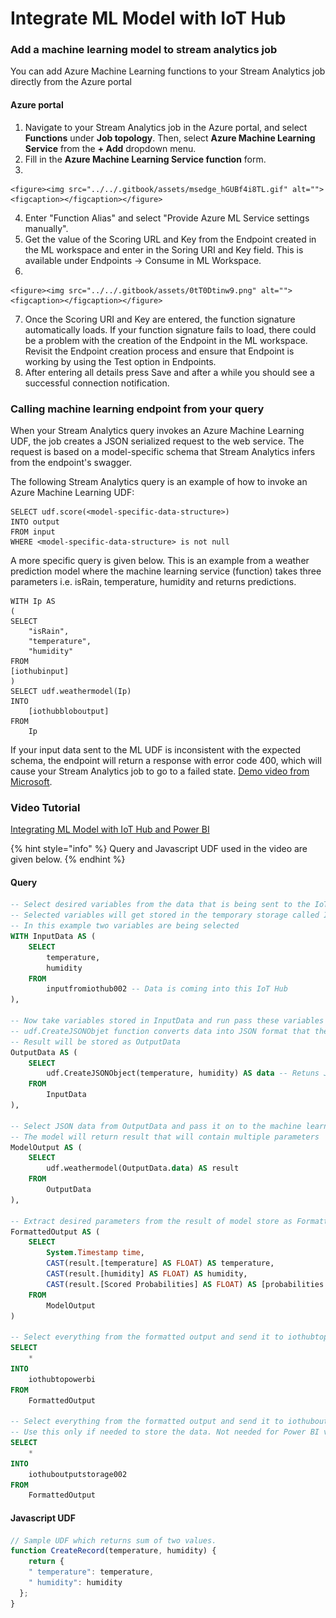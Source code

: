 # Integrate ML Model with IoT Hub

### Add a machine learning model to stream analytics job <a href="#add-a-machine-learning-model-to-your-job" id="add-a-machine-learning-model-to-your-job"></a>

You can add Azure Machine Learning functions to your Stream Analytics job directly from the Azure portal

#### Azure portal <a href="#azure-portal" id="azure-portal"></a>

1. Navigate to your Stream Analytics job in the Azure portal, and select **Functions** under **Job topology**. Then, select **Azure Machine Learning Service** from the **+ Add** dropdown menu.
2. Fill in the **Azure Machine Learning Service function** form.
3.

    <figure><img src="../../.gitbook/assets/msedge_hGUBf4i8TL.gif" alt=""><figcaption></figcaption></figure>
4. Enter "Function Alias" and select "Provide Azure ML Service settings manually".
5. Get the value of the Scoring URL and Key from the Endpoint created in the ML workspace and enter in the Soring URI and Key field. This is available under Endpoints -> Consume in ML Workspace.
6.

    <figure><img src="../../.gitbook/assets/0tT0Dtinw9.png" alt=""><figcaption></figcaption></figure>
7. Once the Scoring URI and Key are entered, the function signature automatically loads. If your function signature fails to load, there could be a problem with the creation of the Endpoint in the ML workspace. Revisit the Endpoint creation process and ensure that Endpoint is working by using the Test option in Endpoints.
8. After entering all details press Save and after a while you should see a successful connection notification.

### Calling machine learning endpoint from your query <a href="#calling-machine-learning-endpoint-from-your-query" id="calling-machine-learning-endpoint-from-your-query"></a>

When your Stream Analytics query invokes an Azure Machine Learning UDF, the job creates a JSON serialized request to the web service. The request is based on a model-specific schema that Stream Analytics infers from the endpoint's swagger.

The following Stream Analytics query is an example of how to invoke an Azure Machine Learning UDF:

```
SELECT udf.score(<model-specific-data-structure>)
INTO output
FROM input
WHERE <model-specific-data-structure> is not null
```

A more specific query is given below. This is an example from a weather prediction model where the machine learning service (function) takes three parameters i.e. isRain, temperature, humidity and returns predictions.

```
WITH Ip AS
(
SELECT 
    "isRain",
    "temperature",
    "humidity"
FROM
[iothubinput]
)
SELECT udf.weathermodel(Ip)
INTO
    [iothubbloboutput]
FROM
    Ip
```

If your input data sent to the ML UDF is inconsistent with the expected schema, the endpoint will return a response with error code 400, which will cause your Stream Analytics job to go to a failed state. [Demo video from Microsoft](https://www.microsoft.com/en-us/videoplayer/embed/RE4RMir?postJsllMsg=true).

### Video Tutorial

[Integrating ML Model with IoT Hub and Power BI](https://nuigalwayie-my.sharepoint.com/:v:/g/personal/0120085s\_universityofgalway\_ie/EVbM\_DUWjwBJuRu6Kf6B\_jABOphV-P\_tbVvuuc1ssegXFQ?e=qTh8PI)

{% hint style="info" %}
Query and Javascript UDF used in the video are given below.
{% endhint %}

#### Query

```sql
-- Select desired variables from the data that is being sent to the IoT Hub
-- Selected variables will get stored in the temporary storage called InputData
-- In this example two variables are being selected
WITH InputData AS (
    SELECT
        temperature,
        humidity
    FROM
        inputfromiothub002 -- Data is coming into this IoT Hub
),

-- Now take variables stored in InputData and run pass these variables to a function
-- udf.CreateJSONObjet function converts data into JSON format that the model Endpoint is expecting
-- Result will be stored as OutputData
OutputData AS (
    SELECT
        udf.CreateJSONObject(temperature, humidity) AS data -- Retuns JSON string as data variable
    FROM
        InputData
),

-- Select JSON data from OutputData and pass it on to the machine learning model endpoint
-- The model will return result that will contain multiple parameters
ModelOutput AS (
    SELECT
        udf.weathermodel(OutputData.data) AS result
    FROM
        OutputData
),

-- Extract desired parameters from the result of model store as FormattedOutput
FormattedOutput AS (
    SELECT
        System.Timestamp time,
        CAST(result.[temperature] AS FLOAT) AS temperature,
        CAST(result.[humidity] AS FLOAT) AS humidity,
        CAST(result.[Scored Probabilities] AS FLOAT) AS [probabilities of rain]
    FROM
        ModelOutput
)

-- Select everything from the formatted output and send it to iothubtopowerbi
SELECT
    *
INTO
    iothubtopowerbi
FROM
    FormattedOutput

-- Select everything from the formatted output and send it to iothuboutputstorage
-- Use this only if needed to store the data. Not needed for Power BI visualisation 
SELECT
    *
INTO
    iothuboutputstorage002
FROM
    FormattedOutput

```

#### Javascript UDF

```javascript
// Sample UDF which returns sum of two values.
function CreateRecord(temperature, humidity) {
    return {
    " temperature": temperature,
    " humidity": humidity
  };
}

```
